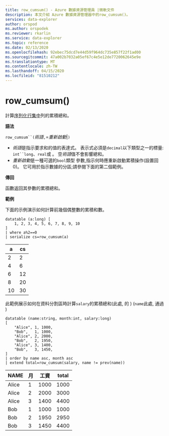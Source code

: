 ```yaml
---
title: row_cumsum() - Azure 數據資源管理員 |微軟文件
description: 本文介紹 Azure 數據資源管理器中的row_cumsum()。
services: data-explorer
author: orspod
ms.author: orspodek
ms.reviewer: rkarlin
ms.service: data-explorer
ms.topic: reference
ms.date: 02/13/2020
ms.openlocfilehash: 92ebec75dcd7e44d59f964dc735e857f22f1ad00
ms.sourcegitcommit: 47a002b7032a05ef67c4e5e12de7720062645e9e
ms.translationtype: MT
ms.contentlocale: zh-TW
ms.lasthandoff: 04/15/2020
ms.locfileid: "81510212"
---
```

# <a name="row_cumsum"></a>row_cumsum()

計算[序列化行集中](./windowsfunctions.md#serialized-row-set)列的累積總和。

**語法**

`row_cumsum``(`*術語*`,`=*重新啟動*|`)`

* *術語*是指示要求和的值的表達式。
  表示式必須是`decimal`以下類型之一的標量: `int``long`、`real`或 。 空*術語*值不會影響總和。
* *重新啟動*是一種可選的`bool`類型 參數,指示何時應重新啟動累積操作(設置回 0)。 它可用於指示數據的分區;請參閱下面的第二個範例。

**傳回**

函數返回其參數的累積總和。

**範例**

下面的示例演示如何計算前幾個偶整數的累積和數。

```kusto
datatable (a:long) [
    1, 2, 3, 4, 5, 6, 7, 8, 9, 10
]
| where a%2==0
| serialize cs=row_cumsum(a)
```

a    | cs
-----|-----
2    | 2
4    | 6
6    | 12
8    | 20
10   | 30

此範例展示如何在資料分割區時計算`salary`的累積總和(此處, 的 ) (`name`此處, 通過 )

```kusto
datatable (name:string, month:int, salary:long)
[
    "Alice", 1, 1000,
    "Bob",   1, 1000,
    "Alice", 2, 2000,
    "Bob",   2, 1950,
    "Alice", 3, 1400,
    "Bob",   3, 1450,
]
| order by name asc, month asc
| extend total=row_cumsum(salary, name != prev(name))
```

NAME   | 月  | 工資  | total
-------|--------|---------|------
Alice  | 1      | 1000    | 1000
Alice  | 2      | 2000    | 3000
Alice  | 3      | 1400    | 4400
Bob    | 1      | 1000    | 1000
Bob    | 2      | 1950    | 2950
Bob    | 3      | 1450    | 4400
